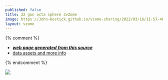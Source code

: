 ```yaml
---
published: false
title: 32 gon octa sphere 3vZome
image: https://John-Kostick.github.io/vzome-sharing/2022/03/16/11-57-40-32-gon-octa-sphere-3vZome/32-gon-octa-sphere-3vZome.png
layout: vzome
---
```


{% comment %}
 - [***web page generated from this source***][post]
 - [data assets and more info][github]

[post]: <https://John-Kostick.github.io/vzome-sharing/2022/03/16/32-gon-octa-sphere-3vZome-11-57-40.html>
[github]: <https://github.com/John-Kostick/vzome-sharing/tree/main/2022/03/16/11-57-40-32-gon-octa-sphere-3vZome/>
{% endcomment %}

<vzome-viewer style="width: 100%; height: 65vh;"
       src="https://John-Kostick.github.io/vzome-sharing/2022/03/16/11-57-40-32-gon-octa-sphere-3vZome/32-gon-octa-sphere-3vZome.vZome" >
  <img src="https://John-Kostick.github.io/vzome-sharing/2022/03/16/11-57-40-32-gon-octa-sphere-3vZome/32-gon-octa-sphere-3vZome.png" />
</vzome-viewer>
